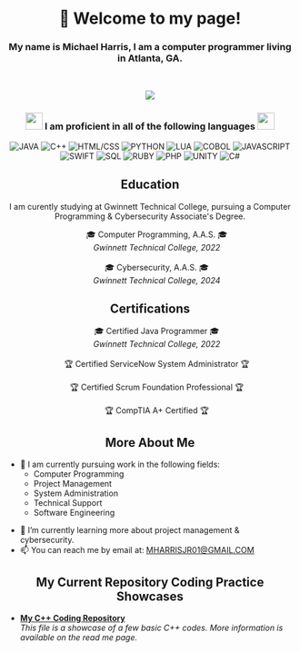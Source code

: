 <h1 align="center">👋 Welcome to my page!</h1>
<h3 align="center">My name is Michael Harris, I am a computer programmer living in Atlanta, GA.</h3><br/>

<p align="center">
  <img src="https://media.cntraveler.com/photos/57471fe678a2718d4665d5e6/16:9/w_2560%2Cc_limit/atlanta-georgia-skyline-cr-getty.jpg"/>
</p>

<h3 align="center">
  <img src="https://slackmojis.com/emojis/37240-computer/download" width="30"/> I am proficient in all of the following languages <img src="https://slackmojis.com/emojis/37240-computer/download" width="30"/>
</h3>

<p align="center">
  <img alt="JAVA" src="https://img.shields.io/badge/-JAVA-8DD6F9?style=flat-Color=white" />
  <img alt="C++" src="https://img.shields.io/badge/-C++-8DD6F9?style=flat-Color=white" /> 
  <img alt="HTML/CSS" src="https://img.shields.io/badge/-HTML/CSS-46a2f1?style=flat-Color=white" />
  <img alt="PYTHON" src="https://img.shields.io/badge/-PYTHON-2088FF?style=flat-Color=white" />
  <img alt="LUA" src="https://img.shields.io/badge/-LUA-1a73e8?style=flat-Color=white" />
  <img alt="COBOL" src="https://img.shields.io/badge/-COBOL-007ACC?style=flat-Color=white" />
  <img alt="JAVASCRIPT" src="https://img.shields.io/badge/-JAVASCRIPT-5849BE?style=flat-Color=white" />
  <img alt="SWIFT" src="https://img.shields.io/badge/-SWIFT-311C87?style=flat-Color=white" />
  <img alt="SQL" src="https://img.shields.io/badge/-SQL-430098?style=flat-Color=white" />
  <img alt="RUBY" src="https://img.shields.io/badge/-RUBY-764ABC?style=flat-Color=white" />
  <img alt="PHP" src="https://img.shields.io/badge/-PHP-B7178C?style=flat-Color=white" />
  <img alt="UNITY" src="https://img.shields.io/badge/-UNITY-E10098?style=flat-Color=white" />
  <img alt="C#" src="https://img.shields.io/badge/-C SHARP-CC6699?style=flat-Color=white" />
</p>

<h2 align="center">
  Education
</h2>

<p align="center">
  I am curently studying at Gwinnett Technical College, pursuing a Computer Programming & Cybersecurity Associate's Degree.
</p>

<ul align="center">
  <li<b>🎓 Computer Programming, A.A.S. 🎓</b></a><br/><i>Gwinnett Technical College, 2022</i></li><br/><br/>
  <li<b>🎓 Cybersecurity, A.A.S. 🎓</b></a><br/><i>Gwinnett Technical College, 2024</i></li>
</ul>

<h2 align="center">
  Certifications
</h2>

<ul align="center">
  <li<b>🎓 Certified Java Programmer 🎓</b></a><br/><i>Gwinnett Technical College, 2022</i></li><br/><br/>
  <li<b>🏆 Certified ServiceNow System Administrator 🏆</b></a><br/><br/>
  <li<b>🏆 Certified Scrum Foundation Professional 🏆</b></a><br/><br/>
  <li<b>🏆 CompTIA A+ Certified 🏆</b></a>
</ul>

<h2 align="center">
  More About Me
</h2>

<ul>
  <li>👀 I am currently pursuing work in the following fields:
    <ul>
      <li>Computer Programming</li>
      <li>Project Management</li>
      <li>System Administration</li>
      <li>Technical Support</li>
      <li>Software Engineering</li>
    </ul>
  </li>
</ul>

- 🌱 I’m currently learning more about project management & cybersecurity.
- 📫 You can reach me by email at: MHARRISJR01@GMAIL.COM

<h2 align="center">
  My Current Repository Coding Practice Showcases
</h2>
<ul>
  <li><a href="https://github.com/M-HarrisJr/C-Plus-Plus-File/blob/main/Vending%20Machine%20Code"><b>My C++ Coding Repository</b></a><br/><i>This file is a showcase of a few basic C++ codes. More information is available on the read me page.</i></li>
</ul>
